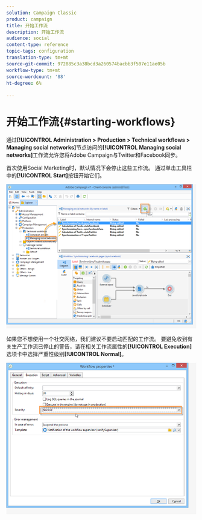 ```yaml
---
solution: Campaign Classic
product: campaign
title: 开始工作流
description: 开始工作流
audience: social
content-type: reference
topic-tags: configuration
translation-type: tm+mt
source-git-commit: 972885c3a38bcd3a260574bacbb3f507e11ae05b
workflow-type: tm+mt
source-wordcount: '88'
ht-degree: 6%

---
```



# 开始工作流{#starting-workflows}

通过&#x200B;**[!UICONTROL Administration > Production > Technical workflows > Managing social networks]**&#x200B;节点访问的&#x200B;**[!UICONTROL Managing social networks]**&#x200B;工作流允许您将Adobe Campaign与Twitter和Facebook同步。

首次使用Social Marketing时，默认情况下会停止这些工作流。 通过单击工具栏中的&#x200B;**[!UICONTROL Start]**&#x200B;按钮开始它们。

![](assets/social_start_workflows.png)

如果您不想使用一个社交网络，我们建议不要启动匹配的工作流。 要避免收到有关生产工作流已停止的警告，请在相关工作流属性的&#x200B;**[!UICONTROL Execution]**&#x200B;选项卡中选择严重性级别&#x200B;**[!UICONTROL Normal]**。

![](assets/social_start_workflows2.png)

